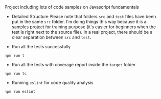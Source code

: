 Project including lots of code samples on Javascript fundamentals

* Detailed Structure
Please note that folders `src` and `test` files have been put in the same `src` folder. 
I'm doing things this way because it is a samples project for training purpose (it's easier for beginners when the test is right next to the source file). 
In a real project, there should be a clear separation between `src` and `test`.

* Run all the tests successfully
```
npm run t
```
* Run all the tests with coverage report inside the `target` folder
```
npm run tc
```



* Running `eslint` for code quality analysis
```
npm run eslint
```


